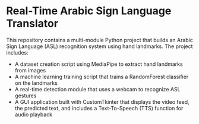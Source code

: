# Real-Time Arabic Sign Language Translator

This repository contains a multi-module Python project that builds an Arabic Sign Language (ASL) recognition system using hand landmarks. The project includes:

* A dataset creation script using MediaPipe to extract hand landmarks from images
* A machine learning training script that trains a RandomForest classifier on the landmarks
* A real-time detection module that uses a webcam to recognize ASL gestures
* A GUI application built with CustomTkinter that displays the video feed, the predicted text, and includes a Text-To-Speech (TTS) function for audio playback
